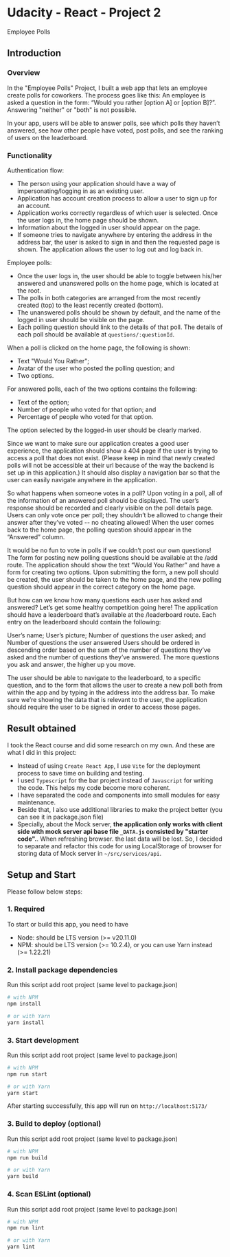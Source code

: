 # Udacity - React - Project 2

Employee Polls

## Introduction

### Overview

In the "Employee Polls" Project, I built a web app that lets an employee create polls for coworkers.
The process goes like this: An employee is asked a question in the form: “Would you rather [option A] or [option B]?”.
Answering "neither" or "both" is not possible.

In your app, users will be able to answer polls, see which polls they haven’t answered, see how other people have voted, post polls, and see the ranking of users on the leaderboard.

### Functionality

Authentication flow:

- The person using your application should have a way of impersonating/logging in as an existing user.
- Application has account creation process to allow a user to sign up for an account.
- Application works correctly regardless of which user is selected. Once the user logs in, the home page should be shown.
- Information about the logged in user should appear on the page.
- If someone tries to navigate anywhere by entering the address in the address bar, the user is asked to sign in and then the requested page is shown. The application allows the user to log out and log back in.

Employee polls:

- Once the user logs in, the user should be able to toggle between his/her answered and unanswered polls on the home page, which is located at the root.
- The polls in both categories are arranged from the most recently created (top) to the least recently created (bottom).
- The unanswered polls should be shown by default, and the name of the logged in user should be visible on the page.
- Each polling question should link to the details of that poll. The details of each poll should be available at `questions/:questionId`.

When a poll is clicked on the home page, the following is shown:

- Text "Would You Rather";
- Avatar of the user who posted the polling question; and
- Two options.

For answered polls, each of the two options contains the following:

- Text of the option;
- Number of people who voted for that option; and
- Percentage of people who voted for that option.

The option selected by the logged-in user should be clearly marked.

Since we want to make sure our application creates a good user experience, the application should show a 404 page if the user is trying to access a poll that does not exist. (Please keep in mind that newly created polls will not be accessible at their url because of the way the backend is set up in this application.) It should also display a navigation bar so that the user can easily navigate anywhere in the application.

So what happens when someone votes in a poll? Upon voting in a poll, all of the information of an answered poll should be displayed. The user’s response should be recorded and clearly visible on the poll details page. Users can only vote once per poll; they shouldn’t be allowed to change their answer after they’ve voted -- no cheating allowed! When the user comes back to the home page, the polling question should appear in the “Answered” column.

It would be no fun to vote in polls if we couldn’t post our own questions! The form for posting new polling questions should be available at the /add route. The application should show the text “Would You Rather” and have a form for creating two options. Upon submitting the form, a new poll should be created, the user should be taken to the home page, and the new polling question should appear in the correct category on the home page.

But how can we know how many questions each user has asked and answered? Let’s get some healthy competition going here! The application should have a leaderboard that’s available at the /leaderboard route. Each entry on the leaderboard should contain the following:

User’s name;
User’s picture;
Number of questions the user asked; and
Number of questions the user answered
Users should be ordered in descending order based on the sum of the number of questions they’ve asked and the number of questions they’ve answered. The more questions you ask and answer, the higher up you move.

The user should be able to navigate to the leaderboard, to a specific question, and to the form that allows the user to create a new poll both from within the app and by typing in the address into the address bar. To make sure we’re showing the data that is relevant to the user, the application should require the user to be signed in order to access those pages.

## Result obtained

I took the React course and did some research on my own. And these are what I did in this project:

- Instead of using `Create React App`, I use `Vite` for the deployment process to save time on building and testing.
- I used `Typescript` for the bar project instead of `Javascript` for writing the code. This helps my code become more coherent.
- I have separated the code and components into small modules for easy maintenance.
- Beside that, I also use additional libraries to make the project better (you can see it in package.json file)
- Specially, about the Mock server, **the application only works with client side with mock server api base file `_DATA.js` consisted by "starter code".**. When refreshing browser. the last data will be lost.
  So, I decided to separate and refactor this code for using LocalStorage of browser for storing data of Mock server in `~/src/services/api`.

## Setup and Start

Please follow below steps:

### 1. Required

To start or build this app, you need to have

- Node: should be LTS version (>= v20.11.0)
- NPM: should be LTS version (>= 10.2.4), or you can use Yarn instead (>= 1.22.21)

### 2. Install package dependencies

Run this script add root project (same level to package.json)

```bash
# with NPM
npm install

# or with Yarn
yarn install
```

### 3. Start development

Run this script add root project (same level to package.json)

```bash
# with NPM
npm run start

# or with Yarn
yarn start
```

After starting successfully, this app will run on `http://localhost:5173/`

### 3. Build to deploy (optional)

Run this script add root project (same level to package.json)

```bash
# with NPM
npm run build

# or with Yarn
yarn build
```

### 4. Scan ESLint (optional)

Run this script add root project (same level to package.json)

```bash
# with NPM
npm run lint

# or with Yarn
yarn lint
```
